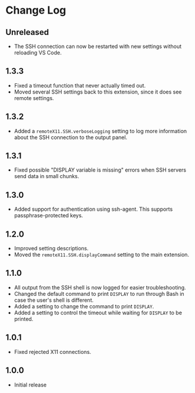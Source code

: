 # Change Log

## Unreleased

- The SSH connection can now be restarted with new settings without reloading VS Code.

## 1.3.3

- Fixed a timeout function that never actually timed out.
- Moved several SSH settings back to this extension, since it does see remote settings.

## 1.3.2

- Added a `remoteX11.SSH.verboseLogging` setting to log more information about the SSH connection to the output panel.

## 1.3.1

- Fixed possible "DISPLAY variable is missing" errors when SSH servers send data in small chunks.

## 1.3.0

- Added support for authentication using ssh-agent. This supports passphrase-protected keys.

## 1.2.0

- Improved setting descriptions.
- Moved the `remoteX11.SSH.displayCommand` setting to the main extension.

## 1.1.0

- All output from the SSH shell is now logged for easier troubleshooting.
- Changed the default command to print `DISPLAY` to run through Bash in case the user's shell is different.
- Added a setting to change the command to print `DISPLAY`.
- Added a setting to control the timeout while waiting for `DISPLAY` to be printed.

## 1.0.1

- Fixed rejected X11 connections.

## 1.0.0

- Initial release